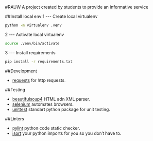#RAUW
A project created by students to provide an informative service

##Install local env
1 --- Create local virtualenv
```bash
python -m virtualenv .venv
```
2 --- Activate local virtualenv
```bash
source .venv/bin/activate
```
3 --- Install requirements
```bash
pip install -r requirements.txt
```

##Development
- [requests](https://2.python-requests.org/en/master/) for http requests.

##Testing
- [beautifulsoup4](https://pypi.org/project/beautifulsoup4/) HTML adn XML parser.
- [selenium](https://www.seleniumhq.org/docs/)  automates browsers.
- [unittest](https://pythonworld.ru/moduli/modul-unittest.html) standart python package for unit testing.

##Linters
- [pylint](https://pypi.org/project/pylint/) python code static checker.
- [isort](https://pypi.org/project/isort/) your python imports for you so you don’t have to.

